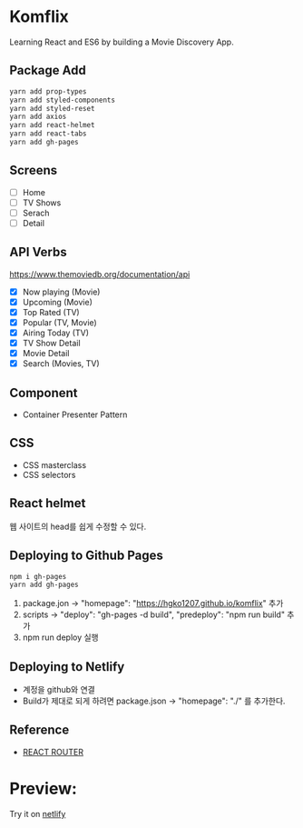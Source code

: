 # Komflix

Learning React and ES6 by building a Movie Discovery App.

## Package Add

```bash
yarn add prop-types
yarn add styled-components
yarn add styled-reset
yarn add axios
yarn add react-helmet
yarn add react-tabs
yarn add gh-pages
```

## Screens

- [ ] Home
- [ ] TV Shows
- [ ] Serach
- [ ] Detail

## API Verbs

https://www.themoviedb.org/documentation/api

- [x] Now playing (Movie)
- [x] Upcoming (Movie)
- [x] Top Rated (TV)
- [x] Popular (TV, Movie)
- [x] Airing Today (TV)
- [x] TV Show Detail
- [x] Movie Detail
- [x] Search (Movies, TV)

## Component

- Container Presenter Pattern

## CSS

- CSS masterclass
- CSS selectors

## React helmet

웹 사이트의 head를 쉽게 수정할 수 있다.

## Deploying to Github Pages

```bash
npm i gh-pages
yarn add gh-pages
```

1. package.jon -> "homepage": "https://hgko1207.github.io/komflix" 추가
2. scripts -> "deploy": "gh-pages -d build", "predeploy": "npm run build" 추가
3. npm run deploy 실행

## Deploying to Netlify

- 계정을 github와 연결
- Build가 제대로 되게 하려면 package.json -> "homepage": "./" 를 추가한다.

## Reference

- [REACT ROUTER](https://reacttraining.com/react-router/web/guides/quick-start)

# Preview:

Try it on [netlify](https://dazzling-torvalds-c3f876.netlify.com/#/)
